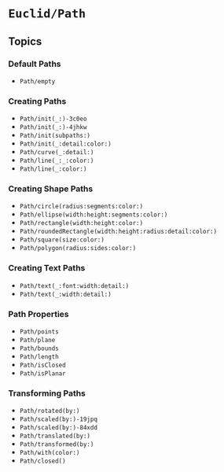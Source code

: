 # ``Euclid/Path``

## Topics

### Default Paths

- ``Path/empty``

### Creating Paths

- ``Path/init(_:)-3c0eo``
- ``Path/init(_:)-4jhkw``
- ``Path/init(subpaths:)``
- ``Path/init(_:detail:color:)``
- ``Path/curve(_:detail:)``
- ``Path/line(_:_:color:)``
- ``Path/line(_:color:)``

### Creating Shape Paths

- ``Path/circle(radius:segments:color:)``
- ``Path/ellipse(width:height:segments:color:)``
- ``Path/rectangle(width:height:color:)``
- ``Path/roundedRectangle(width:height:radius:detail:color:)``
- ``Path/square(size:color:)``
- ``Path/polygon(radius:sides:color:)``

### Creating Text Paths

- ``Path/text(_:font:width:detail:)``
- ``Path/text(_:width:detail:)``

### Path Properties

- ``Path/points``
- ``Path/plane``
- ``Path/bounds``
- ``Path/length``
- ``Path/isClosed``
- ``Path/isPlanar``

### Transforming Paths

- ``Path/rotated(by:)``
- ``Path/scaled(by:)-19jpq``
- ``Path/scaled(by:)-84xdd``
- ``Path/translated(by:)``
- ``Path/transformed(by:)``
- ``Path/with(color:)``
- ``Path/closed()``
